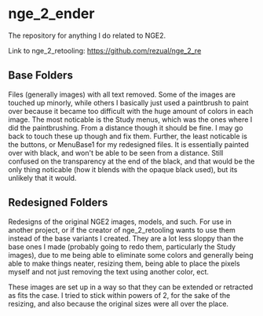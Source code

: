 # nge_2_ender
The repository for anything I do related to NGE2.

Link to nge_2_retooling: https://github.com/rezual/nge_2_re

## Base Folders
Files (generally images) with all text removed. Some of the images are touched up minorly, while others I basically just used a paintbrush to paint over because it became too difficult with the huge amount of colors in each image. The most noticable is the Study menus, which was the ones where I did the paintbrushing. From a distance though it should be fine. I may go back to touch these up though and fix them. Further, the least noticable is the buttons, or MenuBase1 for my redesigned files. It is essentially painted over with black, and won't be able to be seen from a distance. Still confused on the transparency at the end of the black, and that would be the only thing noticable (how it blends with the opaque black used), but its unlikely that it would.

## Redesigned Folders
Redesigns of the original NGE2 images, models, and such. For use in another project, or if the creator of nge_2_retooling wants to use them instead of the base variants I created. They are a lot less sloppy than the base ones I made (probably going to redo them, particularly the Study images), due to me being able to eliminate some colors and generally being able to make things neater, resizing them, being able to place the pixels myself and not just removing the text using another color, ect.

These images are set up in a way so that they can be extended or retracted as fits the case. I tried to stick within powers of 2, for the sake of the resizing, and also because the original sizes were all over the place.
